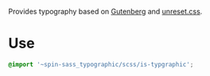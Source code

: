 Provides typography based on
[Gutenberg][Gutenberg] and [unreset.css](unreset.css).

# Use

```scss
@import '~spin-sass_typographic/scss/is-typgraphic';
```

[Gutenberg]: https://github.com/matejlatin/Gutenberg
[unreset.css]: https://github.com/ixkaito/unreset.css
